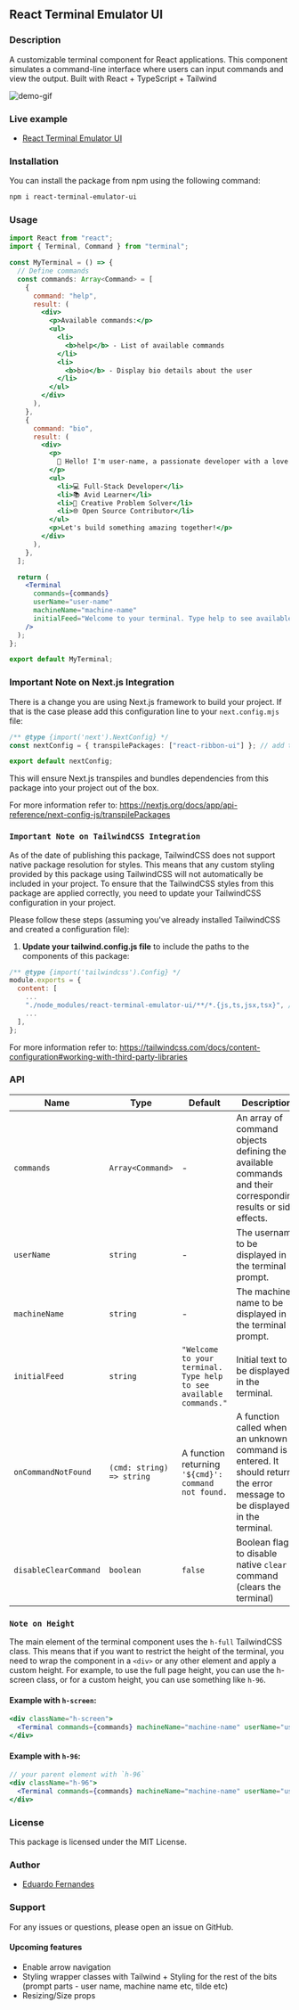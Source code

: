 ## React Terminal Emulator UI

### Description

A customizable terminal component for React applications. This component simulates a command-line interface where users can input commands and view the output. Built with React + TypeScript + Tailwind

![demo-gif](https://github.com/token-ed/react-terminal-emulator-ui/assets/149210610/88dc4b11-062f-48d9-8a1f-116b5c93d2ef)

### Live example

- [React Terminal Emulator UI](https://token-ed.github.io/react-terminal-emulator-ui/)

### Installation

You can install the package from npm using the following command:

```bash
npm i react-terminal-emulator-ui
```

### Usage

```jsx
import React from "react";
import { Terminal, Command } from "terminal";

const MyTerminal = () => {
  // Define commands
  const commands: Array<Command> = [
    {
      command: "help",
      result: (
        <div>
          <p>Available commands:</p>
          <ul>
            <li>
              <b>help</b> - List of available commands
            </li>
            <li>
              <b>bio</b> - Display bio details about the user
            </li>
          </ul>
        </div>
      ),
    },
    {
      command: "bio",
      result: (
        <div>
          <p>
            👋 Hello! I'm user-name, a passionate developer with a love for coding and technology.
          </p>
          <ul>
            <li>💻 Full-Stack Developer</li>
            <li>📚 Avid Learner</li>
            <li>🎨 Creative Problem Solver</li>
            <li>🌐 Open Source Contributor</li>
          </ul>
          <p>Let's build something amazing together!</p>
        </div>
      ),
    },
  ];

  return (
    <Terminal
      commands={commands}
      userName="user-name"
      machineName="machine-name"
      initialFeed="Welcome to your terminal. Type help to see available commands."
    />
  );
};

export default MyTerminal;
```

### Important Note on Next.js Integration

There is a change you are using Next.js framework to build your project. If that is the case please add this configuration line to your `next.config.mjs` file:

```ts
/** @type {import('next').NextConfig} */
const nextConfig = { transpilePackages: ["react-ribbon-ui"] }; // add this line

export default nextConfig;
```

This will ensure Next.js transpiles and bundles dependencies from this package into your project out of the box.

For more information refer to: https://nextjs.org/docs/app/api-reference/next-config-js/transpilePackages

### `Important Note on TailwindCSS Integration`

As of the date of publishing this package, TailwindCSS does not support native package resolution for styles. This means that any custom styling provided by this package using TailwindCSS will not automatically be included in your project. To ensure that the TailwindCSS styles from this package are applied correctly, you need to update your TailwindCSS configuration in your project.

Please follow these steps (assuming you've already installed TailwindCSS and created a configuration file):

1. **Update your tailwind.config.js file** to include the paths to the components of this package:

```js
/** @type {import('tailwindcss').Config} */
module.exports = {
  content: [
    ...
    "./node_modules/react-terminal-emulator-ui/**/*.{js,ts,jsx,tsx}", // Add this line,
    ...
  ],
};
```

For more information refer to: https://tailwindcss.com/docs/content-configuration#working-with-third-party-libraries

### API

| Name                  | Type                      | Default                                                            | Description                                                                                                               |
| --------------------- | ------------------------- | ------------------------------------------------------------------ | ------------------------------------------------------------------------------------------------------------------------- |
| `commands`            | `Array<Command>`          | -                                                                  | An array of command objects defining the available commands and their corresponding results or side effects.              |
| `userName`            | `string`                  | -                                                                  | The username to be displayed in the terminal prompt.                                                                      |
| `machineName`         | `string`                  | -                                                                  | The machine name to be displayed in the terminal prompt.                                                                  |
| `initialFeed`         | `string`                  | `"Welcome to your terminal. Type help to see available commands."` | Initial text to be displayed in the terminal.                                                                             |
| `onCommandNotFound`   | `(cmd: string) => string` | A function returning `'${cmd}': command not found.`                | A function called when an unknown command is entered. It should return the error message to be displayed in the terminal. |
| `disableClearCommand` | `boolean`                 | `false`                                                            | Boolean flag to disable native `clear` command (clears the terminal)                                                      |

### `Note on Height`

The main element of the terminal component uses the `h-full` TailwindCSS class. This means that if you want to restrict the height of the terminal, you need to wrap the component in a `<div>` or any other element and apply a custom height. For example, to use the full page height, you can use the h-screen class, or for a custom height, you can use something like `h-96`.

#### Example with `h-screen`:

```jsx
<div className="h-screen">
  <Terminal commands={commands} machineName="machine-name" userName="user-name" />
</div>
```

#### Example with `h-96`:

```jsx
// your parent element with `h-96`
<div className="h-96">
  <Terminal commands={commands} machineName="machine-name" userName="user-name" />
</div>
```

### License

This package is licensed under the MIT License.

### Author

- [Eduardo Fernandes](https://github.com/token-ed)

### Support

For any issues or questions, please open an issue on GitHub.

#### Upcoming features

- Enable arrow navigation
- Styling wrapper classes with Tailwind + Styling for the rest of the bits (prompt parts - user name, machine name etc, tilde etc)
- Resizing/Size props
